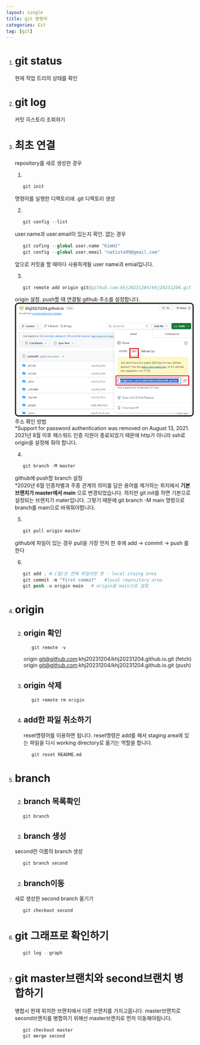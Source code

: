 ```yaml
---
layout: single
title: git 명령어
categories: Git
tag: [git]
---
```


1. # git status
   현재 작업 트리의 상태를 확인

1. # git log
   커밋 히스토리 조회하기

1. # 최초 연결
   repository를 새로 생성한 경우   
   
   1.   
   ```s
      git init 
   ```
   명령어를 실행한 디렉토리에 .git 디렉토리 생성   

   2.   
   ```s
      git config --list 
   ```
   user.name과 user.email이 있는지 확인. 없는 경우   
   ```s
      git cofing --global user.name "KimHJ"
      git config --global user.email "natista99@gmail.com"
   ```
   앞으로 커밋을 할 때마다 사용하게될 user name과 emial입니다.   
 
   3.   
   ```s
      git remote add origin git@github.com:khj20231204/khj20231204.github.io.git
   ```   
   origin 설정. push할 때 연결될 github 주소를 설정합니다.   
   <img src="../../imgs/git/pc_window_ssh.png" style="border:3px solid black;border-radius:9px;width:800px">   
   주소 확인 방법   
   *Support for password authentication was removed on August 13, 2021.   
   2021년 8월 이후 패스워드 인증 지원이 종료되었기 때문에 http가 아니라 ssh로 origin을 설정해 줘야 합니다.   

   4.   
   ```s
      git branch -M master
   ```   
   github에 push할 branch 설정   
   *2020년 6월 인종차별과 주종 관계의 의미를 담은 용어를 제거하는 취지에서 __기본 브랜치가 master에서 main__ 으로 변경되었습니다. 하지만 git init를 하면 기본으로 설정되는 브랜치가 mater입니다. 그렇기 때문에 git branch -M main 명령으로 branch를 main으로 바꿔줘야합니다. 
   
   5. 
   ```s
      git pull origin master
   ```
   github에 파일이 있는 경우 pull을 가장 먼저 한 후에 add → commit → push 를 한다

   6.   
   ```s
      git add . #.(점)은 전체 파일이란 뜻 - local staing area   
      git commit -m "first commit"   #local repository area
      git push -u origin main   # origin을 main으로 설정 
   ```   

1. # origin
   2. ## origin 확인
      ```s
         git remote -v
      ```   
      origin  git@github.com:khj20231204/khj20231204.github.io.git (fetch)
      origin  git@github.com:khj20231204/khj20231204.github.io.git (push)

   2. ## origin 삭제   
      ```s
         git remote rm origin
      ```   

   2. ## add한 파일 취소하기
      reset명령어를 이용하면 됩니다. reset명령은 add를 해서 staging area에 있는 파일을 다시 working directory로 옮기는 역할을 합니다.   
      ```s
         git reset README.md
      ```   

1. # branch
   2. ## branch 목록확인   
   ```s
      git branch 
   ```   

   2. ## branch 생성   
   second란 이름의 branch 생성   
   ```s
      git branch second
   ```   

   2. ## branch이동   
   새로 생성한 second branch 옮기기   
   ```s
      git checkout second
   ```   

1. # git 그래프로 확인하기
   ```s
      git log --graph
   ```   

1. # git master브랜치와 second브랜치 병합하기
   병합시 현재 위치한 브랜치에서 다른 브랜치를 가지고옵니다. master브랜치로 second브랜치를 병합하기 위해선 master브랜치로 먼저 이동해야됩니다.
   ```s
      git checkout master
      git merge second
   ```   

